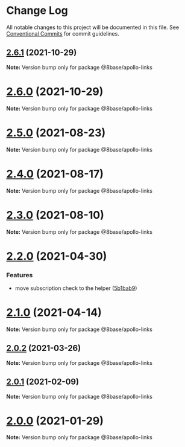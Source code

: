 # Change Log

All notable changes to this project will be documented in this file.
See [Conventional Commits](https://conventionalcommits.org) for commit guidelines.

## [2.6.1](https://github.com/8base/sdk/compare/v2.6.0...v2.6.1) (2021-10-29)

**Note:** Version bump only for package @8base/apollo-links





# [2.6.0](https://github.com/8base/sdk/compare/v2.5.2...v2.6.0) (2021-10-29)

**Note:** Version bump only for package @8base/apollo-links





# [2.5.0](https://github.com/8base/sdk/compare/v2.4.0...v2.5.0) (2021-08-23)

**Note:** Version bump only for package @8base/apollo-links





# [2.4.0](https://github.com/8base/sdk/compare/v2.3.0...v2.4.0) (2021-08-17)

**Note:** Version bump only for package @8base/apollo-links





# [2.3.0](https://github.com/8base/sdk/compare/v2.2.0...v2.3.0) (2021-08-10)

**Note:** Version bump only for package @8base/apollo-links





# [2.2.0](https://github.com/8base/sdk/compare/v2.1.0...v2.2.0) (2021-04-30)


### Features

* move subscription check to the helper ([5b1bab9](https://github.com/8base/sdk/commit/5b1bab9a8ae752a1f8c08723ddbd0d09d18a6ec8))





# [2.1.0](https://github.com/8base/sdk/compare/v2.0.2...v2.1.0) (2021-04-14)

**Note:** Version bump only for package @8base/apollo-links





## [2.0.2](https://github.com/8base/sdk/compare/v2.0.1...v2.0.2) (2021-03-26)

**Note:** Version bump only for package @8base/apollo-links





## [2.0.1](https://github.com/8base/sdk/compare/v2.0.0...v2.0.1) (2021-02-09)

**Note:** Version bump only for package @8base/apollo-links





# [2.0.0](https://github.com/8base/sdk/compare/v1.4.1...v2.0.0) (2021-01-29)

**Note:** Version bump only for package @8base/apollo-links
